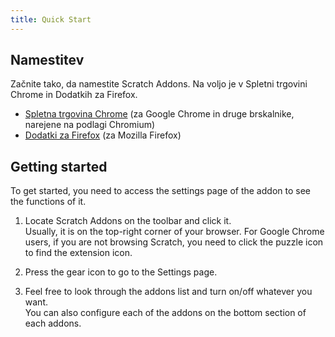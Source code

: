 ```yaml
---
title: Quick Start
---
```


## Namestitev

Začnite tako, da namestite Scratch Addons. Na voljo je v Spletni trgovini Chrome in Dodatkih za Firefox.

- [Spletna trgovina Chrome](https://chrome.google.com/webstore/detail/fbeffbjdlemaoicjdapfpikkikjoneco) (za Google Chrome in druge brskalnike, narejene na podlagi Chromium)
- [Dodatki za Firefox](https://addons.mozilla.org/firefox/addon/scratch-messaging-extension/) (za Mozilla Firefox)

## Getting started

To get started, you need to access the settings page of the addon to see the functions of it.

<!-- TODO: Add pictures -->

1. Locate Scratch Addons on the toolbar and click it.  
   Usually, it is on the top-right corner of your browser. For Google Chrome users, if you are not browsing Scratch, you need to click the puzzle icon to find the extension icon.

2. Press the gear icon to go to the Settings page.

3. Feel free to look through the addons list and turn on/off whatever you want.  
   You can also configure each of the addons on the bottom section of each addons.